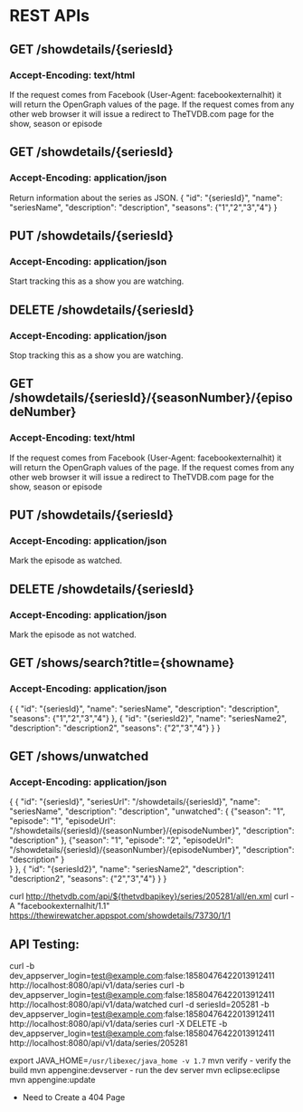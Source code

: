 # REST APIs

## GET /showdetails/{seriesId}
### Accept-Encoding: text/html

If the request comes from Facebook (User-Agent: facebookexternalhit) it
will return the OpenGraph values of the page.  If the request comes from
any other web browser it will issue a redirect to TheTVDB.com page
for the show, season or episode 

## GET /showdetails/{seriesId}
### Accept-Encoding: application/json

Return information about the series as JSON.
  {
    "id": "{seriesId}",
    "name": "seriesName",
    "description": "description",
    "seasons": {"1","2","3","4"}
  }


## PUT /showdetails/{seriesId}
### Accept-Encoding: application/json

Start tracking this as a show you are watching.

## DELETE /showdetails/{seriesId}
### Accept-Encoding: application/json

Stop tracking this as a show you are watching.

## GET /showdetails/{seriesId}/{seasonNumber}/{episodeNumber}
### Accept-Encoding: text/html

If the request comes from Facebook (User-Agent: facebookexternalhit) it
will return the OpenGraph values of the page.  If the request comes from
any other web browser it will issue a redirect to TheTVDB.com page
for the show, season or episode  

## PUT /showdetails/{seriesId}
### Accept-Encoding: application/json

Mark the episode as watched.

## DELETE /showdetails/{seriesId}
### Accept-Encoding: application/json

Mark the episode as not watched.

## GET /shows/search?title={showname}
### Accept-Encoding: application/json

{
  {
    "id": "{seriesId}",
    "name": "seriesName",
    "description": "description",
    "seasons": {"1","2","3","4"}
  },
  {
    "id": "{seriesId2}",
    "name": "seriesName2",
    "description": "description2",
    "seasons": {"2","3","4"}
  }
}

## GET /shows/unwatched
### Accept-Encoding: application/json
{
  {
    "id": "{seriesId}",
    "seriesUrl": "/showdetails/{seriesId}",
    "name": "seriesName",
    "description": "description",
    "unwatched": {
      {"season": "1",
       "episode": "1",
       "episodeUrl": "/showdetails/{seriesId}/{seasonNumber}/{episodeNumber}",
       "description": "description"
      },
      {"season": "1",
       "episode": "2",
       "episodeUrl": "/showdetails/{seriesId}/{seasonNumber}/{episodeNumber}",
       "description": "description"
      }      
    }
  },
  {
    "id": "{seriesId2}",
    "name": "seriesName2",
    "description": "description2",
    "seasons": {"2","3","4"}
  }
}

curl http://thetvdb.com/api/${thetvdbapikey}/series/205281/all/en.xml
curl -A "facebookexternalhit/1.1" https://thewirewatcher.appspot.com/showdetails/73730/1/1

## API Testing:
curl -b dev_appserver_login=test@example.com:false:18580476422013912411 http://localhost:8080/api/v1/data/series
curl -b dev_appserver_login=test@example.com:false:18580476422013912411 http://localhost:8080/api/v1/data/watched
curl -d seriesId=205281 -b dev_appserver_login=test@example.com:false:18580476422013912411 http://localhost:8080/api/v1/data/series
curl -X DELETE -b dev_appserver_login=test@example.com:false:18580476422013912411 http://localhost:8080/api/v1/data/series/205281


export JAVA_HOME=`/usr/libexec/java_home -v 1.7`
mvn verify - verify the build
mvn appengine:devserver - run the dev server
mvn eclipse:eclipse
mvn appengine:update

* Need to Create a 404 Page



